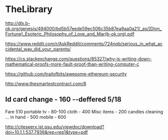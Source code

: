# TheLibrary

http://dlx.b-ok.org/genesis/494000/bd5b57eede59ec506c35b87ea9aa0a21/_as/[Dion_Fortune]_Esoteric_Philosophy_of_Love_and_Mar(b-ok.org).pdf

https://www.reddit.com/r/AskReddit/comments/724nqb/serious_in_what_accidental_way_did_your_parents/

https://cs.stackexchange.com/questions/85327/why-is-writing-down-mathematical-proofs-more-fault-proof-than-writing-computer-c

https://github.com/trailofbits/awesome-ethereum-security

http://www.thesmartestcontract.com/8

Id card change - 160  --deffered 5/18
---------
Fare 510
portable tv - 80-100
cloth - 400
Misc items - 200
  candles
  cleaning ...
in hand - 500
mobile - 600

http://citeseerx.ist.psu.edu/viewdoc/download?doi=10.1.1.537.7936&rep=rep1&type=pdf
